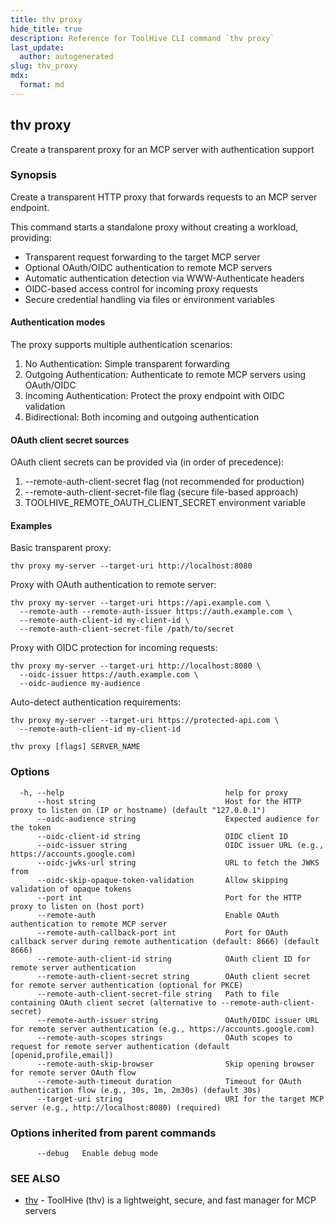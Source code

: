 ```yaml
---
title: thv proxy
hide_title: true
description: Reference for ToolHive CLI command `thv proxy`
last_update:
  author: autogenerated
slug: thv_proxy
mdx:
  format: md
---
```


## thv proxy

Create a transparent proxy for an MCP server with authentication support

### Synopsis

Create a transparent HTTP proxy that forwards requests to an MCP server endpoint.

This command starts a standalone proxy without creating a workload, providing:

- Transparent request forwarding to the target MCP server
- Optional OAuth/OIDC authentication to remote MCP servers
- Automatic authentication detection via WWW-Authenticate headers
- OIDC-based access control for incoming proxy requests
- Secure credential handling via files or environment variables

#### Authentication modes

The proxy supports multiple authentication scenarios:

1. No Authentication: Simple transparent forwarding
2. Outgoing Authentication: Authenticate to remote MCP servers using OAuth/OIDC
3. Incoming Authentication: Protect the proxy endpoint with OIDC validation
4. Bidirectional: Both incoming and outgoing authentication

#### OAuth client secret sources

OAuth client secrets can be provided via (in order of precedence):

1. --remote-auth-client-secret flag (not recommended for production)
2. --remote-auth-client-secret-file flag (secure file-based approach)
3. TOOLHIVE_REMOTE_OAUTH_CLIENT_SECRET environment variable

#### Examples

Basic transparent proxy:

	thv proxy my-server --target-uri http://localhost:8080

Proxy with OAuth authentication to remote server:

	thv proxy my-server --target-uri https://api.example.com \
	  --remote-auth --remote-auth-issuer https://auth.example.com \
	  --remote-auth-client-id my-client-id \
	  --remote-auth-client-secret-file /path/to/secret

Proxy with OIDC protection for incoming requests:

	thv proxy my-server --target-uri http://localhost:8080 \
	  --oidc-issuer https://auth.example.com \
	  --oidc-audience my-audience

Auto-detect authentication requirements:

	thv proxy my-server --target-uri https://protected-api.com \
	  --remote-auth-client-id my-client-id

```
thv proxy [flags] SERVER_NAME
```

### Options

```
  -h, --help                                    help for proxy
      --host string                             Host for the HTTP proxy to listen on (IP or hostname) (default "127.0.0.1")
      --oidc-audience string                    Expected audience for the token
      --oidc-client-id string                   OIDC client ID
      --oidc-issuer string                      OIDC issuer URL (e.g., https://accounts.google.com)
      --oidc-jwks-url string                    URL to fetch the JWKS from
      --oidc-skip-opaque-token-validation       Allow skipping validation of opaque tokens
      --port int                                Port for the HTTP proxy to listen on (host port)
      --remote-auth                             Enable OAuth authentication to remote MCP server
      --remote-auth-callback-port int           Port for OAuth callback server during remote authentication (default: 8666) (default 8666)
      --remote-auth-client-id string            OAuth client ID for remote server authentication
      --remote-auth-client-secret string        OAuth client secret for remote server authentication (optional for PKCE)
      --remote-auth-client-secret-file string   Path to file containing OAuth client secret (alternative to --remote-auth-client-secret)
      --remote-auth-issuer string               OAuth/OIDC issuer URL for remote server authentication (e.g., https://accounts.google.com)
      --remote-auth-scopes strings              OAuth scopes to request for remote server authentication (default [openid,profile,email])
      --remote-auth-skip-browser                Skip opening browser for remote server OAuth flow
      --remote-auth-timeout duration            Timeout for OAuth authentication flow (e.g., 30s, 1m, 2m30s) (default 30s)
      --target-uri string                       URI for the target MCP server (e.g., http://localhost:8080) (required)
```

### Options inherited from parent commands

```
      --debug   Enable debug mode
```

### SEE ALSO

* [thv](thv.md)	 - ToolHive (thv) is a lightweight, secure, and fast manager for MCP servers

